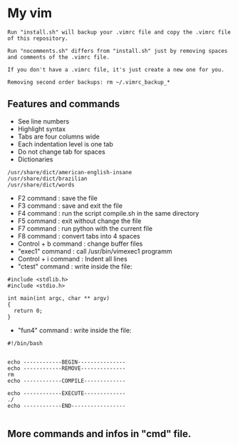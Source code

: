 # My vim  

```
Run "install.sh" will backup your .vimrc file and copy the .vimrc file of this repository.

Run "nocomments.sh" differs from "install.sh" just by removing spaces and comments of the .vimrc file.

If you don't have a .vimrc file, it's just create a new one for you.

Removing second order backups: rm ~/.vimrc_backup_*  
```

## Features and commands 

* See line numbers  
* Highlight syntax  
* Tabs are four columns wide  
* Each indentation level is one tab  
* Do not change tab for spaces  
* Dictionaries  
```
/usr/share/dict/american-english-insane  
/usr/share/dict/brazilian  
/usr/share/dict/words  
```
* F2 command : save the file  
* F3 command : save and exit the file  
* F4 command : run the script compile.sh in the same directory  
* F5 command : exit without change the file  
* F7 command : run python with the current file  
* F8 command : convert tabs into 4 spaces
* Control + b command : change buffer files  
* "exec1" command : call /usr/bin/vimexec1 programm  
* Control + i command : Indent all lines  
* "ctest" command : write inside the file:  
```
#include <stdlib.h>
#include <stdio.h>

int main(int argc, char ** argv)
{
  return 0;
} 
```
* "fun4" command : write inside the file:
```
#!/bin/bash


echo ------------BEGIN---------------
echo ------------REMOVE--------------
rm
echo ------------COMPILE-------------

echo ------------EXECUTE-------------
./
echo ------------END-----------------


```  
  
## More commands and infos in "cmd" file.
